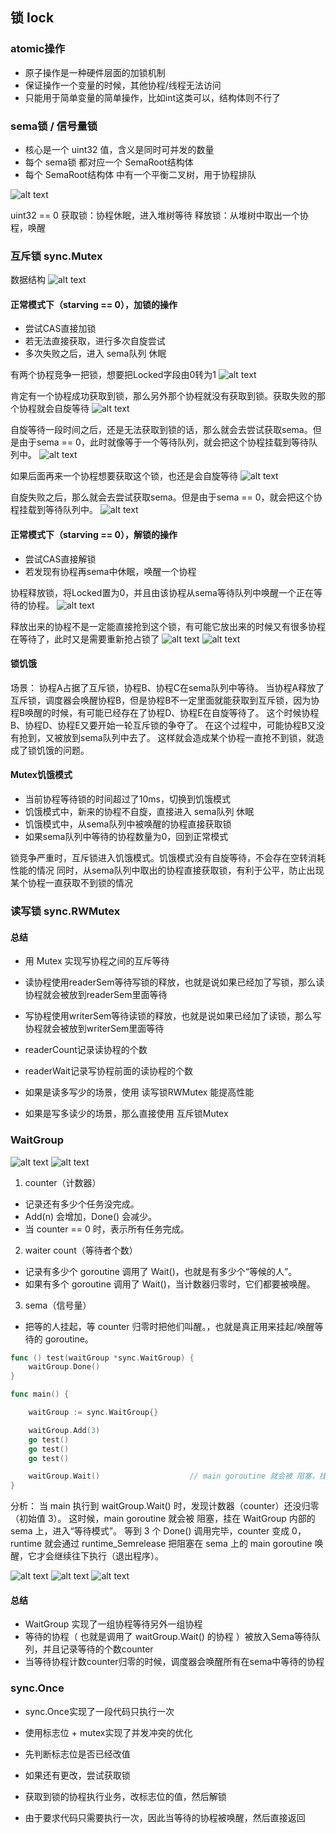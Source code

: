 ## 锁 lock
### atomic操作
- 原子操作是一种硬件层面的加锁机制
- 保证操作一个变量的时候，其他协程/线程无法访问
- 只能用于简单变量的简单操作，比如int这类可以，结构体则不行了

### sema锁 / 信号量锁
- 核心是一个 uint32 值，含义是同时可并发的数量
- 每个 sema锁 都对应一个 SemaRoot结构体
- 每个 SemaRoot结构体 中有一个平衡二叉树，用于协程排队

![alt text](images/demo_01_01.png)

uint32 == 0
获取锁：协程休眠，进入堆树等待
释放锁：从堆树中取出一个协程，唤醒

### 互斥锁 sync.Mutex
数据结构
![alt text](images/demo_02_01.png)

#### 正常模式下（starving == 0），加锁的操作
- 尝试CAS直接加锁
- 若无法直接获取，进行多次自旋尝试
- 多次失败之后，进入 sema队列 休眠

有两个协程竞争一把锁，想要把Locked字段由0转为1
![alt text](images/demo_02_02.png)

肯定有一个协程成功获取到锁，那么另外那个协程就没有获取到锁。获取失败的那个协程就会自旋等待
![alt text](images/demo_02_03.png)

自旋等待一段时间之后，还是无法获取到锁的话，那么就会去尝试获取sema。但是由于sema == 0，此时就像等于一个等待队列，就会把这个协程挂载到等待队列中。
![alt text](images/demo_02_04.png)

如果后面再来一个协程想要获取这个锁，也还是会自旋等待
![alt text](images/demo_02_05.png)

自旋失败之后，那么就会去尝试获取sema。但是由于sema == 0，就会把这个协程挂载到等待队列中。
![alt text](images/demo_02_06.png)

#### 正常模式下（starving == 0），解锁的操作
- 尝试CAS直接解锁
- 若发现有协程再sema中休眠，唤醒一个协程

协程释放锁，将Locked置为0，并且由该协程从sema等待队列中唤醒一个正在等待的协程。
![alt text](images/demo_02_07.png)

释放出来的协程不是一定能直接抢到这个锁，有可能它放出来的时候又有很多协程在等待了，此时又是需要重新抢占锁了
![alt text](images/demo_02_08.png)
![alt text](images/demo_02_09.png)

#### 锁饥饿
场景：
协程A占据了互斥锁，协程B、协程C在sema队列中等待。
当协程A释放了互斥锁，调度器会唤醒协程B，但是协程B不一定里面就能获取到互斥锁，因为协程B唤醒的时候，有可能已经存在了协程D、协程E在自旋等待了。
这个时候协程B、协程D、协程E又要开始一轮互斥锁的争夺了。
在这个过程中，可能协程B又没有抢到，又被放到sema队列中去了。
这样就会造成某个协程一直抢不到锁，就造成了锁饥饿的问题。

#### Mutex饥饿模式
- 当前协程等待锁的时间超过了10ms，切换到饥饿模式
- 饥饿模式中，新来的协程不自旋，直接进入 sema队列 休眠
- 饥饿模式中，从sema队列中被唤醒的协程直接获取锁
- 如果sema队列中等待的协程数量为0，回到正常模式

锁竞争严重时，互斥锁进入饥饿模式。饥饿模式没有自旋等待，不会存在空转消耗性能的情况
同时，从sema队列中取出的协程直接获取锁，有利于公平，防止出现某个协程一直获取不到锁的情况


### 读写锁 sync.RWMutex


#### 总结
- 用 Mutex 实现写协程之间的互斥等待
- 读协程使用readerSem等待写锁的释放，也就是说如果已经加了写锁，那么读协程就会被放到readerSem里面等待
- 写协程使用writerSem等待读锁的释放，也就是说如果已经加了读锁，那么写协程就会被放到writerSem里面等待
- readerCount记录读协程的个数
- readerWait记录写协程前面的读协程的个数

- 如果是读多写少的场景，使用 读写锁RWMutex 能提高性能
- 如果是写多读少的场景，那么直接使用 互斥锁Mutex


### WaitGroup

![alt text](images/demo_03_01.png)
![alt text](images/demo_03_02.png)
1. counter（计数器）
- 记录还有多少个任务没完成。
- Add(n) 会增加，Done() 会减少。
- 当 counter == 0 时，表示所有任务完成。

2. waiter count（等待者个数）
- 记录有多少个 goroutine 调用了 Wait()，也就是有多少个“等候的人”。
- 如果有多个 goroutine 调用了 Wait()，当计数器归零时，它们都要被唤醒。

3. sema（信号量）
- 把等的人挂起，等 counter 归零时把他们叫醒。，也就是真正用来挂起/唤醒等待的 goroutine。

```go
func () test(waitGroup *sync.WaitGroup) {
	waitGroup.Done()
}

func main() {

	waitGroup := sync.WaitGroup{}

	waitGroup.Add(3)
	go test()
    go test()
    go test()

	waitGroup.Wait()                    // main goroutine 就会被 阻塞，挂在 WaitGroup 内部的 sema 上，进入“等待模式”
}
```
分析：
当 main 执行到 waitGroup.Wait() 时，发现计数器（counter）还没归零（初始值 3）。
这时候，main goroutine 就会被 阻塞，挂在 WaitGroup 内部的 sema 上，进入“等待模式”。
等到 3 个 Done() 调用完毕，counter 变成 0，runtime 就会通过 runtime_Semrelease 把阻塞在 sema 上的 main goroutine 唤醒，它才会继续往下执行（退出程序）。


![alt text](images/demo_03_03.png)
![alt text](images/demo_03_04.png)
![alt text](images/demo_03_05.png)



#### 总结
- WaitGroup 实现了一组协程等待另外一组协程
- 等待的协程（ 也就是调用了 waitGroup.Wait() 的协程 ）被放入Sema等待队列，并且记录等待的个数counter
- 当等待协程计数counter归零的时候，调度器会唤醒所有在sema中等待的协程


### sync.Once
- sync.Once实现了一段代码只执行一次
- 使用标志位 + mutex实现了并发冲突的优化

- 先判断标志位是否已经改值
- 如果还有更改，尝试获取锁
- 获取到锁的协程执行业务，改标志位的值，然后解锁
- 由于要求代码只需要执行一次，因此当等待的协程被唤醒，然后直接返回